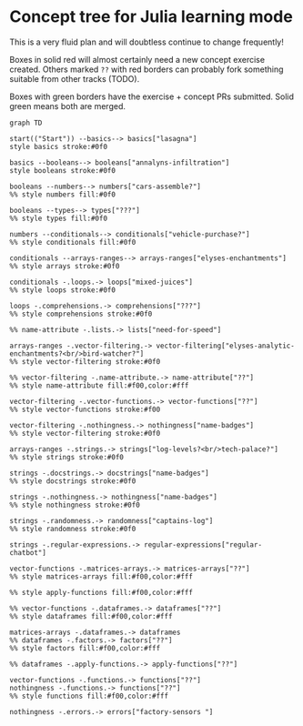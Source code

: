 # Concept tree for Julia learning mode

This is a very fluid plan and will doubtless continue to change frequently!

Boxes in solid red will almost certainly need a new concept exercise created. 
Others marked `??` with red borders can probably fork something suitable from other tracks (TODO).

Boxes with green borders have the exercise + concept PRs submitted.
Solid green means both are merged.

```mermaid
graph TD
    
start(("Start")) --basics--> basics["lasagna"]
style basics stroke:#0f0

basics --booleans--> booleans["annalyns-infiltration"]
style booleans stroke:#0f0

booleans --numbers--> numbers["cars-assemble?"]
%% style numbers fill:#0f0

booleans --types--> types["???"]
%% style types fill:#0f0

numbers --conditionals--> conditionals["vehicle-purchase?"]
%% style conditionals fill:#0f0

conditionals --arrays-ranges--> arrays-ranges["elyses-enchantments"]
%% style arrays stroke:#0f0

conditionals -.loops.-> loops["mixed-juices"]
%% style loops stroke:#0f0

loops -.comprehensions.-> comprehensions["???"]
%% style comprehensions stroke:#0f0

%% name-attribute -.lists.-> lists["need-for-speed"]

arrays-ranges -.vector-filtering.-> vector-filtering["elyses-analytic-enchantments?<br/>bird-watcher?"]
%% style vector-filtering stroke:#0f0

%% vector-filtering -.name-attribute.-> name-attribute["??"]
%% style name-attribute fill:#f00,color:#fff

vector-filtering -.vector-functions.-> vector-functions["??"]
%% style vector-functions stroke:#f00

vector-filtering -.nothingness.-> nothingness["name-badges"]
%% style vector-filtering stroke:#0f0

arrays-ranges -.strings.-> strings["log-levels?<br/>tech-palace?"]
%% style strings stroke:#0f0

strings -.docstrings.-> docstrings["name-badges"]
%% style docstrings stroke:#0f0

strings -.nothingness.-> nothingness["name-badges"]
%% style nothingness stroke:#0f0

strings -.randomness.-> randomness["captains-log"]
%% style randomness stroke:#0f0

strings -.regular-expressions.-> regular-expressions["regular-chatbot"]

vector-functions -.matrices-arrays.-> matrices-arrays["??"]
%% style matrices-arrays fill:#f00,color:#fff

%% style apply-functions fill:#f00,color:#fff

%% vector-functions -.dataframes.-> dataframes["??"]
%% style dataframes fill:#f00,color:#fff

matrices-arrays -.dataframes.-> dataframes
%% dataframes -.factors.-> factors["??"]
%% style factors fill:#f00,color:#fff

%% dataframes -.apply-functions.-> apply-functions["??"]

vector-functions -.functions.-> functions["??"]
nothingness -.functions.-> functions["??"]
%% style functions fill:#f00,color:#fff

nothingness -.errors.-> errors["factory-sensors "]

```
